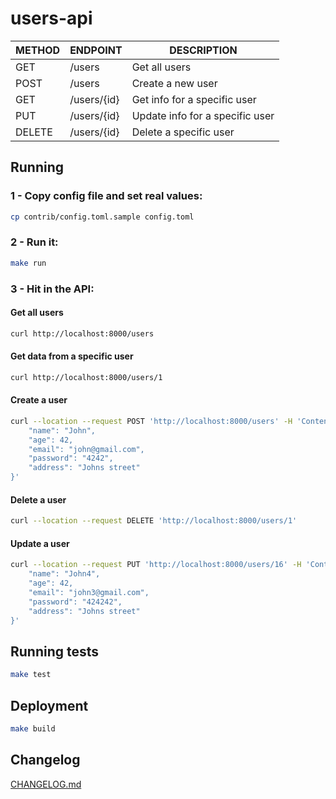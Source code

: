 users-api
=============

| METHOD | ENDPOINT    | DESCRIPTION                     |
|--------|-------------|---------------------------------|
| GET    | /users      | Get all users                   |
| POST   | /users      | Create a new user               |
| GET    | /users/{id} | Get info for a specific user    |
| PUT    | /users/{id} | Update info for a specific user |
| DELETE | /users/{id} | Delete a specific user          |

## Running
### 1 - Copy config file and set real values:
```bash
cp contrib/config.toml.sample config.toml
```

### 2 - Run it:
```bash
make run
```

### 3 - Hit in the API:
#### Get all users
```bash
curl http://localhost:8000/users
```

#### Get data from a specific user
```bash
curl http://localhost:8000/users/1
```

#### Create a user
```bash
curl --location --request POST 'http://localhost:8000/users' -H 'Content-Type: application/json' --data '{
    "name": "John",
    "age": 42,
    "email": "john@gmail.com",
    "password": "4242",
    "address": "Johns street"
}'

```

#### Delete a user
```bash
curl --location --request DELETE 'http://localhost:8000/users/1'

```

#### Update a user
```bash
curl --location --request PUT 'http://localhost:8000/users/16' -H 'Content-Type: application/json' --data '{
    "name": "John4",
    "age": 42,
    "email": "john3@gmail.com",
    "password": "424242",
    "address": "Johns street"
}'
```
## Running tests

```bash
make test
```

## Deployment

```bash
make build
```

## Changelog

[CHANGELOG.md](CHANGELOG.md)

